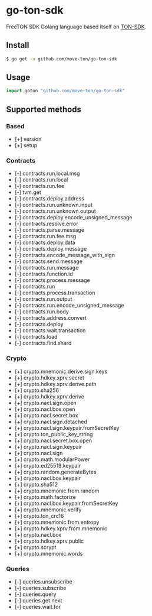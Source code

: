 # go-ton-sdk

FreeTON SDK Golang language based itself on [TON-SDK](https://github.com/tonlabs/TON-SDK).

## Install
```sh
$ go get -u github.com/move-ton/go-ton-sdk
```
## Usage
```go
import goton "github.com/move-ton/go-ton-sdk"
```
## Supported methods
### Based
- [+]	version
- [+]	setup

### Contracts
- [-]	contracts.run.local.msg
- [-]	contracts.run.local
- [-]	contracts.run.fee
- [-]	tvm.get
- [-]	contracts.deploy.address
- [-]	contracts.run.unknown.input
- [-]	contracts.run.unknown.output
- [-]	contracts.deploy.encode_unsigned_message
- [-]	contracts.resolve.error
- [-]	contracts.parse.message
- [-]	contracts.run.fee.msg
- [-]	contracts.deploy.data
- [-]	contracts.deploy.message
- [-]	contracts.encode_message_with_sign
- [-]	contracts.send.message
- [-]	contracts.run.message
- [-]	contracts.function.id
- [-]	contracts.process.message
- [-]	contracts.run
- [-]	contracts.process.transaction
- [-]	contracts.run.output
- [-]	contracts.run.encode_unsigned_message
- [-]	contracts.run.body
- [-]	contracts.address.convert
- [-]	contracts.deploy
- [-]	contracts.wait.transaction
- [-]	contracts.load
- [-]	contracts.find.shard

### Crypto
- [+]	crypto.mnemonic.derive.sign.keys
- [+]	crypto.hdkey.xprv.secret
- [+]	crypto.hdkey.xprv.derive.path
- [+]	crypto.sha256
- [+]	crypto.hdkey.xprv.derive
- [+]	crypto.nacl.sign.open
- [+]	crypto.nacl.box.open
- [+]	crypto.nacl.secret.box
- [+]	crypto.nacl.sign.detached
- [+]	crypto.nacl.sign.keypair.fromSecretKey
- [+]	crypto.ton_public_key_string
- [+]	crypto.nacl.secret.box.open
- [+]	crypto.nacl.sign.keypair
- [+]	crypto.nacl.sign
- [+]	crypto.math.modularPower
- [+]	crypto.ed25519.keypair
- [+]	crypto.random.generateBytes
- [+]	crypto.nacl.box.keypair
- [+]	crypto.sha512
- [+]	crypto.mnemonic.from.random
- [+]	crypto.math.factorize
- [+]	crypto.nacl.box.keypair.fromSecretKey
- [+]	crypto.mnemonic.verify
- [+]	crypto.ton_crc16
- [+]	crypto.mnemonic.from.entropy
- [+]	crypto.hdkey.xprv.from.mnemonic
- [+]	crypto.nacl.box
- [+]	crypto.hdkey.xprv.public
- [+]	crypto.scrypt
- [+]	crypto.mnemonic.words

### Queries
- [-]	queries.unsubscribe
- [-]	queries.subscribe
- [-]	queries.query
- [-]	queries.get.next
- [-]	queries.wait.for

